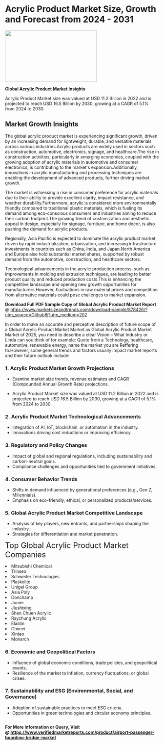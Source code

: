 <H1>Acrylic Product Market Size, Growth and Forecast from 2024 - 2031</H1><img class="aligncenter size-medium wp-image-584254" src="https://thirdeyenews.in/wp-content/uploads/2024/09/Global-Market-Research-300x168.jpeg" alt="" width="300" height="168" /><p><strong>Global&nbsp;<a href="https://www.marketsizeandtrends.com/download-sample/878426/?utm_source=Github8j?utm_medium=202">Acrylic Product Market</a> Insights</strong></p><p>Acrylic Product Market size was valued at USD 11.2 Billion in 2022 and is projected to reach USD 16.5 Billion by 2030, growing at a CAGR of 5.1% from 2024 to 2030.</p><p><h2>Market Growth Insights</h2> <p>The global acrylic product market is experiencing significant growth, driven by an increasing demand for lightweight, durable, and versatile materials across various industries.Acrylic products are widely used in sectors such as construction, automotive, electronics, signage, and healthcare.The rise in construction activities, particularly in emerging economies, coupled with the growing adoption of acrylic materials in automotive and consumer electronics, is contributing to the market's expansion.Additionally, innovations in acrylic manufacturing and processing techniques are enabling the development of advanced products, further driving market growth.</p> <p>The market is witnessing a rise in consumer preference for acrylic materials due to their ability to provide excellent clarity, impact resistance, and weather durability.Furthermore, acrylic is considered more environmentally friendly compared to traditional plastic materials, which is fueling its demand among eco-conscious consumers and industries aiming to reduce their carbon footprint.The growing trend of customization and aesthetic appeal in design, especially for signage, furniture, and home decor, is also pushing the demand for acrylic products.</p> <p>Regionally, Asia Pacific is expected to dominate the acrylic product market, driven by rapid industrialization, urbanization, and increasing infrastructure investments in countries such as China, India, and Japan.North America and Europe also hold substantial market shares, supported by robust demand from the automotive, construction, and healthcare sectors.</p> <p>Technological advancements in the acrylic production process, such as improvements in molding and extrusion techniques, are leading to better product quality and reduced production costs.This is enhancing the competitive landscape and opening new growth opportunities for manufacturers.However, fluctuations in raw material prices and competition from alternative materials could pose challenges to market expansion.</p> <p><span class=""><strong>Download Full PDF Sample Copy of Global Acrylic Product Market Report</strong> @ <a href="https://www.marketsizeandtrends.com/download-sample/878426/?utm_source=Github8j?utm_medium=202" target="_blank">https://www.marketsizeandtrends.com/download-sample/878426/?utm_source=Github8j?utm_medium=202</a></span></p><p>In order to make an accurate and perceptive description of future scope of a Global&nbsp;Acrylic Product Market Market as Global&nbsp;Acrylic Product Market Market of 2025, you need to describe a clear Vision &ndash; What Industry or Linda can you think of for example: Quote from a Technology, healthcare, automotive, renewable energy, name the market you are Reffering to.However, some general trends and factors usually impact market reports and their future outlook include:</p><h3>1.&nbsp;<strong>Acrylic Product Market Growth Projections</strong></h3><ul><li>Examine market size trends, revenue estimates and CAGR (Compounded Annual Growth Rate) projections.</li><li><p>Acrylic Product Market size was valued at USD 11.2 Billion in 2022 and is projected to reach USD 16.5 Billion by 2030, growing at a CAGR of 5.1% from 2024 to 2030.</p></li></ul><h3>2.&nbsp;<strong>Acrylic Product Market Technological Advancements</strong></h3><ul><li>Integration of AI, IoT, blockchain, or automation in the industry.</li><li>Innovations driving cost reductions or improving efficiency.</li></ul><h3>3.&nbsp;<strong>Regulatory and Policy Changes</strong></h3><ul><li>Impact of global and regional regulations, including sustainability and carbon-neutral goals.</li><li>Compliance challenges and opportunities tied to government initiatives.</li></ul><h3>4.&nbsp;<strong>Consumer Behavior Trends</strong></h3><ul><li>Shifts in demand influenced by generational preferences (e.g., Gen Z, Millennials).</li><li>Emphasis on eco-friendly, ethical, or personalized products/services.</li></ul><h3>5.&nbsp;<strong>Global Acrylic Product Market Competitive Landscape</strong></h3><ul><li>Analysis of key players, new entrants, and partnerships shaping the industry.</li><li>Strategies for differentiation and market penetration.</li></ul><p data-pm-slice="1 1 []"><span style="color: inherit; font-family: inherit; font-size: 25px;">Top Global Acrylic Product Market Companies</span></p><div class="" data-test-id=""><p><li>Mitsubishi Chemical</li><li> Trinseo</li><li> Schweiter Technologies</li><li> Plaskolite</li><li> Unigel Group</li><li> Asia Poly</li><li> Donchamp</li><li> Jumei</li><li> Jiushixing</li><li> Shen Chuen Acrylic</li><li> Raychung Acrylic</li><li> Elastin</li><li> Chimei</li><li> Xintao</li><li> Monarch</li></p></div><h3>6.&nbsp;<strong>Economic and Geopolitical Factors</strong></h3><ul><li>Influence of global economic conditions, trade policies, and geopolitical events.</li><li>Resilience of the market to inflation, currency fluctuations, or global crises.</li></ul><h3>7.&nbsp;<strong>Sustainability and ESG (Environmental, Social, and Governance)</strong></h3><ul><li>Adoption of sustainable practices to meet ESG criteria.</li><li>Opportunities in green technologies and circular economy principles.</li></ul><h2><strong style="font-size: 14px;">For More Information or Query, Visit @&nbsp;</strong><a style="background-color: #ffffff; font-size: 14px;" href="https://www.marketsizeandtrends.com/report/acrylic-product-market/" target="_blank">https://www.verifiedmarketreports.com/product/airport-passenger-boarding-bridge-market</a></h2>